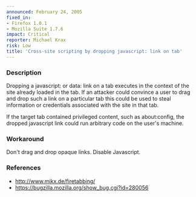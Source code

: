 ```yaml
---
announced: February 24, 2005
fixed_in:
- Firefox 1.0.1
- Mozilla Suite 1.7.6
impact: Critical
reporter: Michael Krax
risk: Low
title: 'Cross-site scripting by dropping javascript: link on tab'
---
```


<h3>Description</h3>

<p>Dropping a javascript: or data: link on a tab executes in the context
of the site already loaded in the tab. If an attacker could convince a
user to drag and drop such a link on a particular tab this could be used
to steal information or credentials associated with the site in that tab.</p>

<p>If the target tab contained privileged content, such as about:config, the
dropped javascript link could run arbitrary code on the user's machine.</p>

<h3>Workaround</h3>

<p>Don't drag and drop opaque links. Disable Javascript.</p>

<h3>References</h3>

<ul>
<li><a href="http://www.mikx.de/firetabbing/">http://www.mikx.de/firetabbing/</a></li>
<li><a href="https://bugzilla.mozilla.org/show_bug.cgi?id=280056">
https://bugzilla.mozilla.org/show_bug.cgi?id=280056</a></li>
</ul>



